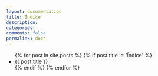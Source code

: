 ```yaml
---
layout: documentation
title: Índice
description: 
categories:
comments: false
permalink: docs
---
```


<ul>
  {% for post in site.posts %}
    {% if post.title != 'Índice' %}
      <li><a href="{{ site.url }}{{ post.url }}">{{ post.title }}</a></li>
    {% endif %}    
  {% endfor %}
</ul>

